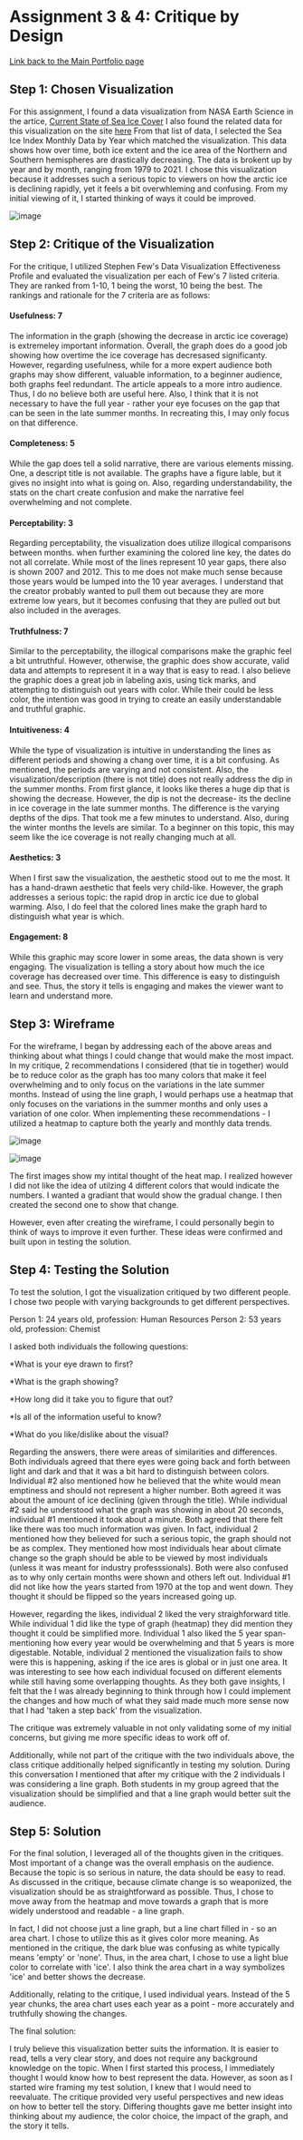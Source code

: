 # Assignment 3 & 4: Critique by Design

[Link back to the Main Portfolio page](README.md)

## Step 1: Chosen Visualization

For this assignment, I found a data visualization from NASA Earth Science in the artice, [Current State of Sea Ice Cover](/https://earth.gsfc.nasa.gov/cryo/data/current-state-sea-ice-cover)
I also found the related data for this visualization on the site [here](/https://masie_web.apps.nsidc.org/pub/DATASETS/NOAA/G02135/seaice_analysis/) From that list of data, I selected the Sea Ice Index Monthly Data by Year which matched the visualization. This data shows how over time, both ice extent and the ice area of the Northern and Southern hemispheres are drastically decreasing. The data is brokent up by year and by month, ranging from 1979 to 2021. I chose this visualization because it addresses such a serious topic to viewers on how the arctic ice is declining rapidly, yet it feels a bit overwhleming and confusing. From my initial viewing of it, I started thinking of ways it could be improved.

![image](/DataVis.png)

## Step 2: Critique of the Visualization
For the critique, I utilized Stephen Few's Data Visualization Effectiveness Profile and evaluated the visualization per each of Few's 7 listed criteria. They are ranked from 1-10, 1 being the worst, 10 being the best. The rankings and rationale for the 7 criteria are as follows:

#### Usefulness: 7
The information in the graph (showing the decrease in arctic ice coverage) is extremeley important information. Overall, the graph does do a good job showing how overtime the ice coverage has decresased significanty. However, regarding usefulness, while for a more expert audience both graphs may show different, valuable information, to a beginner audience, both graphs feel redundant. The article appeals to a more intro audience. Thus, I do no believe both are useful here. Also, I think that it is not necessary to have the full year - rather your eye focuses on the gap that can be seen in the late summer months. In recreating this, I may only focus on that difference. 

#### Completeness: 5
While the gap does tell a solid narrative, there are various elements missing. One, a descript title is not available. The graphs have a figure lable, but it gives no insight into what is going on. Also, regarding understandability, the stats on the chart create confusion and make the narrative feel overwhelming and not complete. 

#### Perceptability: 3
Regarding perceptability, the visualization does utilize illogical comparisons between months. when further examining the colored line key, the dates do not all correlate. While most of the lines represent 10 year gaps, there also is shown 2007 and 2012. This to me does not make much sense because those years would be lumped into the 10 year averages. I understand that the creator probably wanted to pull them out because they are more extreme low years, but it becomes confusing that they are pulled out but also included in the averages. 

#### Truthfulness: 7
Similar to the perceptability, the illogical comparisons make the graphic feel a bit untruthful. However, otherwise, the graphic does show accurate, valid data and attempts to represent it in a way that is easy to read. I also believe the graphic does a great job in labeling axis, using tick marks, and attempting to distinguish out years with color. While their could be less color, the intention was good in trying to create an easily understandable and truthful graphic. 

#### Intuitiveness: 4
While the type of visualization is intuitive in understanding the lines as different periods and showing a chang over time, it is a bit confusing. As mentioned, the periods are varying and not consistent. Also, the visualization/description (there is not title) does not really address the dip in the summer months. From first glance, it looks like theres a huge dip that is showing the decrease. However, the dip is not the decrease- its the decline in ice coverage in the late summer months. The difference is the varying depths of the dips. That took me a few minutes to understand. Also, during the winter months the levels are similar. To a beginner on this topic, this may seem like the ice coverage is not really changing much at all. 

#### Aesthetics: 3
When I first saw the visualization, the aesthetic stood out to me the most. It has a hand-drawn aesthetic that feels very child-like. However, the graph addresses a serious topic: the rapid drop in arctic ice due to global warming. Also, I do feel that the colored lines make the graph hard to distinguish what year is which.

#### Engagement: 8 
While this graphic may score lower in some areas, the data shown is very engaging. The visualization is telling a story about how much the ice coverage has decreased over time. This difference is easy to distinguish and see. Thus, the story it tells is engaging and makes the viewer want to learn and understand more. 

## Step 3: Wireframe
For the wireframe, I began by addressing each of the above areas and thinking about what things I could change that would make the most impact. In my critique, 2 recommendations I considered (that tie in together) would be to reduce color as the graph has too many colors that make it feel overwhelming and to only focus on the variations in the late summer months. Instead of using the line graph, I would perhaps use a heatmap that only focuses on the variations in the summer months and only uses a variation of one color. 
When implementing these recommendations - I utilized a heatmap to capture both the yearly and monthly data trends. 

![image](/Wire1.jpg)

![image](/Wire2.jpg)

The first images show my intital thought of the heat map. I realized however I did not like the idea of utilzing 4 different colors that would indicate the numbers. I wanted a gradiant that would show the gradual change. I then created the second one to show that change. 

However, even after creating the wireframe, I could personally begin to think of ways to improve it even further. These ideas were confirmed and built upon in testing the solution.

## Step 4: Testing the Solution

To test the solution, I got the visualization critiqued by two different people. I chose two people with varying backgrounds to get different perspectives. 

Person 1: 24 years old, profession: Human Resources
Person 2: 53 years old, profession: Chemist

I asked both individuals the following questions:

*What is your eye drawn to first?

*What is the graph showing?

*How long did it take you to figure that out?

*Is all of the information useful to know?

*What do you like/dislike about the visual?

Regarding the answers, there were areas of similarities and differences. Both individuals agreed that there eyes were going back and forth between light and dark and that it was a bit hard to distinguish between colors. Individual #2 also mentioned how he believed that the white would mean emptiness and should not represent a higher number. Both agreed it was about the amount of ice declining (given through the title). While individual #2 said he understood what the graph was showing in about 20 seconds, individual #1 mentioned it took about a minute. Both agreed that there felt like there was too much information was given. In fact, individual 2 mentioned how they believed for such a serious topic, the graph should not be as complex. They mentioned how most individuals hear about climate change so the graph should be able to be viewed by most individuals (unless it was meant for industry professsionals). Both were also confused as to why only certain months were shown and others left out. Individual #1 did not like how the years started from 1970 at the top and went down. They thought it should be flipped so the years increased going up. 

However, regarding the likes, individual 2 liked the very straighforward title. While individual 1 did like the type of graph (heatmap) they did mention they thought it could be simplified more. Individual 1 also liked the 5 year span- mentioning how every year would be overwhelming and that 5 years is more digestable. Notable, individual 2 mentioned the visualization fails to show were this is happening, asking if the ice ares is global or in just one area. It was interesting to see how each individual focused on different elements while still having some overlapping thoughts. As they both gave insights, I felt that the I was already beginning to think through how I could implement the changes and how much of what they said made much more sense now that I had 'taken a step back' from the visualization.

The critique was extremely valuable in not only validating some of my initial concerns, but giving me more specific ideas to work off of. 

Additionally, while not part of the critique with the two individuals above, the class critique additionally helped significantly in testing my solution. During this conversation I mentioned that after my critique with the 2 individuals I was considering a line graph. Both students in my group agreed that the visualization should be simplified and that a line graph would better suit the audience. 


## Step 5: Solution

For the final solution, I leveraged all of the thoughts given in the critiques. Most important of a change was the overall emphasis on the audience. Because the topic is so serious in nature, the data should be easy to read. As discussed in the critique, because climate change is so weaponized, the visualization should be as straightforward as possible. Thus, I chose to move away from the heatmap and move towards a graph that is more widely understood and readable - a line graph. 

In fact, I did not choose just a line graph, but a line chart filled in - so an area chart. I chose to utilize this as it gives color more meaning. As mentioned in the critique, the dark blue was confusing as white typically means 'empty' or 'none'. Thus, in the area chart, I chose to use a light blue color to correlate with 'ice'. I also think the area chart in a way symbolizes 'ice' and better shows the decrease. 

Additionally, relating to the critique, I used individual years. Instead of the 5 year chunks, the area chart uses each year as a point - more accurately and truthfully showing the changes. 

The final solution:

<div class="flourish-embed flourish-chart" data-src="visualisation/8634121"><script src="https://public.flourish.studio/resources/embed.js"></script></div>

I truly believe this visualization better suits the information. It is easier to read, tells a very clear story, and does not require any background knowledge on the topic. When I first started this process, I immediately thought I would know how to best represent the data. However, as soon as I started wire framing my test solution, I knew that I would need to reevaluate. The critique provided very useful perspectives and new ideas on how to better tell the story. Differing thoughts gave me better insight into thinking about my audience, the color choice, the impact of the graph, and the story it tells.



